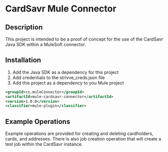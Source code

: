 # CardSavr Mule Connector

## Description
This project is intended to be a proof of concept for the use of the CardSavr Java SDK within a MuleSoft connector.  

## Installation

1. Add the Java SDK as a dependency for this project
2. Add credentials to the strivve_creds.json file
3. Add this project as a dependency to you Mule project
```xml
<groupId>cs.muleConnector</groupId>
<artifactId>mule-cardsavr-connector</artifactId>
<version>1.0.0</version>
<classifier>mule-plugin</classifier>
```

## Example Operations

Example operations are provided for creating and deleting cardholders, cards, and addresses.  There is also job creation operation that will create a test job within the CardSavr instance.
